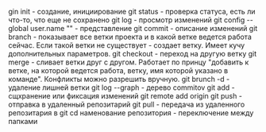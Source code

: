 gin init - создание, инициирование
git status - проверка статуса, есть ли что-то, что еще не сохранено
git log - просмотр изменений
git config --global user.name "" - представление
git commit - описание изменений
git branch - показывает все ветки проекта и в какой ветке ведется работа сейчас. Если такой ветки не существует - создает ветку. Имеет кучу дополнительных параметров.
git checkout - переход на другую ветку
git merge - сливает ветки друг с другом. Работает по принцу "добавить к ветке, на которой ведется работа, ветку, имя которой указано в команде". Конфликты можно разрешить вручную.
git brunch -d - удаление лишней ветки
git log --graph - дерево commitov
git add - сщхранение или фиксация изменений
git remote add origin
git push - отправка в удаленный репозитарий
git pull - передача из удаленного репозитария в git
cd наменование репозитория - переключение между папками

